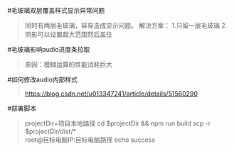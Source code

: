 #毛玻璃双层覆盖样式显示异常问题
>同时有两层毛玻璃，容易造成显示问题。
>解决方案：
>1.只留一层毛玻璃
>2.阴影可以设置超大范围然后盖住

#毛玻璃影响audio进度条拉取
>原因：模糊运算的性能消耗巨大

#如何修改audio内部样式
>https://blog.csdn.net/u013347241/article/details/51560290

#部署脚本
>projectDir=项目本地路径
>cd $projectDir && npm run build
>scp -r $projectDir/dist/*  
>root@目标电脑IP:目标电脑路径
>echo success